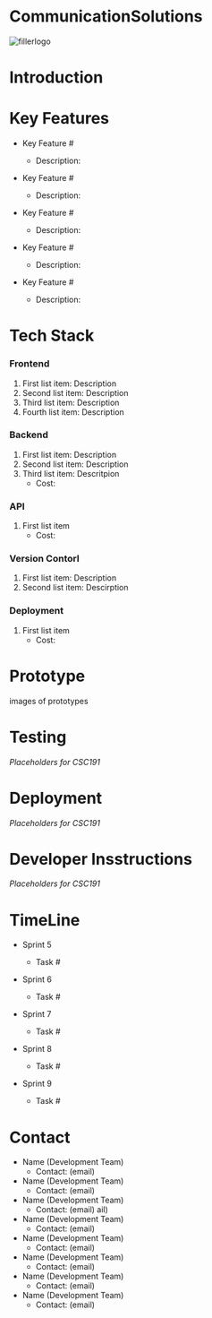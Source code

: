 
# CommunicationSolutions

![fillerlogo](https://github.com/JustJoseM/CommunicationSolutions/assets/115119329/bd259dbd-4098-41f5-9c5f-1d04de4dab84)

# Introduction 

# Key Features
+ Key Feature #
   - Description:
 
+ Key Feature #
   - Description:
 
+ Key Feature #
   - Description:
 
+ Key Feature #
   - Description:
 
+ Key Feature #
   - Description:

# Tech Stack
### Frontend
1. First list item: Description 
2. Second list item: Description 
3. Third list item: Description 
4. Fourth list item: Description

### Backend
1. First list item: Description 
2. Second list item: Description
3. Third list item: Descritpion
   - Cost:

### API
1. First list item
   - Cost:

### Version Contorl
1. First list item: Description 
2. Second list item: Descirption 

### Deployment
1. First list item
   - Cost:

# Prototype 
images of prototypes

# Testing
_Placeholders for CSC191_

# Deployment
_Placeholders for CSC191_

# Developer Insstructions
_Placeholders for CSC191_

# TimeLine
+ Sprint 5
   - Task #

+ Sprint 6
   - Task #
 
+ Sprint 7
   - Task #
 
+ Sprint 8
   - Task #
 
+ Sprint 9
   - Task #

# Contact
+ Name (Development Team)
   - Contact: (email) 
+ Name (Development Team)
   - Contact: (email) 
+ Name (Development Team)
   - Contact: (email) ail)
+ Name (Development Team)
   - Contact: (email) 
+ Name (Development Team)
   - Contact: (email) 
+ Name (Development Team)
   - Contact: (email) 
+ Name (Development Team)
   - Contact: (email) 
+ Name (Development Team)
   - Contact: (email) 
